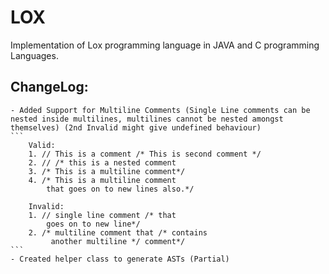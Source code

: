 # LOX
Implementation of Lox programming language in JAVA and C programming Languages.

## ChangeLog:
    - Added Support for Multiline Comments (Single Line comments can be nested inside multilines, multilines cannot be nested amongst themselves) (2nd Invalid might give undefined behaviour)
    ```
        Valid:
        1. // This is a comment /* This is second comment */
        2. // /* this is a nested comment
        3. /* This is a multiline comment*/
        4. /* This is a multiline comment
            that goes on to new lines also.*/
        
        Invalid:
        1. // single line comment /* that
            goes on to new line*/
        2. /* multiline comment that /* contains
             another multiline */ comment*/ 
    ```
    - Created helper class to generate ASTs (Partial)
    
